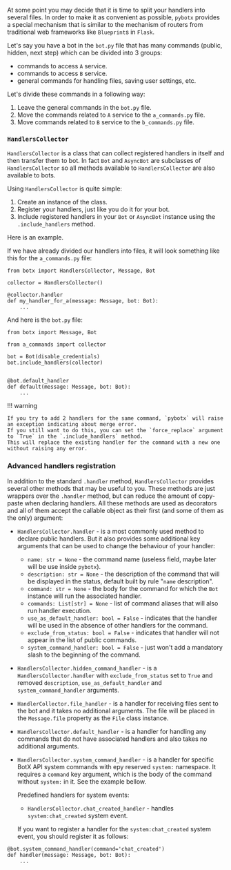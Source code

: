 At some point you may decide that it is time to split your handlers into several files.
In order to make it as convenient as possible, `pybotx` provides a special mechanism that is similar to the mechanism 
of routers from traditional web frameworks like `Blueprint`s in `Flask`.

Let's say you have a bot in the `bot.py` file that has many commands (public, hidden, next step) which can be divided into 3 groups:

 * commands to access `A` service.
 * commands to access `B` service.
 * general commands for handling files, saving user settings, etc.
 
Let's divide these commands in a following way:

 1. Leave the general commands in the `bot.py` file.
 2. Move the commands related to `A` service to the `a_commands.py` file.
 3. Move commands related to `B` service to the `b_commands.py` file.
 
### `HandlersCollector`

`HandlersCollector` is a class that can collect registered handlers in itself and then transfer them to bot.
In fact `Bot` and `AsyncBot` are subclasses of `HandlersCollector` so all methods available to `HandlersCollector` are also available to bots.


Using `HandlersCollector` is quite simple:

 1. Create an instance of the class.
 2. Register your handlers, just like you do it for your bot.
 3. Include registered handlers in your `Bot` or `AsyncBot` instance using the `.include_handlers` method.

Here is an example. 

If we have already divided our handlers into files, it will look something like this for the `a_commands.py` file:

```Python3
from botx import HandlersCollector, Message, Bot

collector = HandlersCollector()

@collector.handler
def my_handler_for_a(message: Message, bot: Bot):
    ...
```

And here is the `bot.py` file:

```Python3
from botx import Message, Bot

from a_commands import collector

bot = Bot(disable_credentials)
bot.include_handlers(collector)


@bot.default_handler
def default(message: Message, bot: Bot):
    ...
```

!!! warning

    If you try to add 2 handlers for the same command, `pybotx` will raise an exception indicating about merge error. 
    If you still want to do this, you can set the `force_replace` argument to `True` in the `.include_handlers` method. 
    This will replace the existing handler for the command with a new one without raising any error.
    
### Advanced handlers registration


In addition to the standard `.handler` method, `HandlersCollector` provides several other methods that may be useful to you. 
These methods are just wrappers over the `.handler` method, but can reduce the amount of copy-paste when declaring handlers. 
All these methods are used as decorators and all of them accept the callable object as their first (and some of them as the only) argument:

 * `HandlersCollector.handler` - is a most commonly used method to declare public handlers. 
But it also provides some additional key arguments that can be used to change the behaviour of your handler:
    
    * `name: str = None` - the command name (useless field, maybe later will be use inside `pybotx`).
    * `description: str = None` - the description of the command that will be displayed in the status, default built by rule "`name` description".
    * `command: str = None` - the body for the command for which the `Bot` instance will run the associated handler.
    * `commands: List[str] = None` - list of command aliases that will also run handler execution.
    * `use_as_default_handler: bool = False` - indicates that the handler will be used in the absence of other handlers for the command.
    * `exclude_from_status: bool = False` - indicates that handler will not appear in the list of public commands.
    * `system_command_handler: bool = False` - just won't add a mandatory slash to the beginning of the command.
    
 * `HandlersCollector.hidden_command_handler` - is a `HandlersCollector.handler` with `exclude_from_status` set to `True` and removed 
`description`, `use_as_default_handler` and `system_command_handler` arguments.
 * `HandlerCollector.file_handler` - is a handler for receiving files sent to the bot and it takes no additional arguments. 
 The file will be placed in the `Message.file` property as the `File` class instance.
 * `HandlersCollector.default_handler` - is a handler for handling any commands that do not have associated handlers and also takes no additional arguments.
 * `HandlersCollector.system_command_handler` - is a handler for specific BotX API system commands with еру reserved `system:` namespace. 
 It requires a `command` key argument, which is the body of the command without `system:` in it. See the example bellow.
 
    Predefined handlers for system events:
    
     * `HandlersCollector.chat_created_handler` - handles `system:chat_created` system event.
  
    If you want to register a handler for the `system:chat_created` system event, you should register it as follows:
 
```Python3
@bot.system_command_handler(command='chat_created')
def handler(message: Message, bot: Bot):
    ...
```
